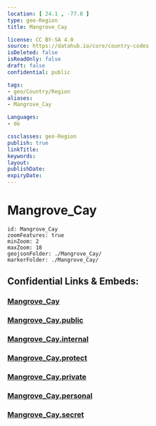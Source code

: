 ```yaml
---
location: [ 24.1 , -77.8 ] 
type: geo-Region
title: Mangrove_Cay

license: CC BY-SA 4.0
source: https://datahub.io/core/country-codes
isDeleted: false
isReadOnly: false
draft: false
confidential: public

tags:
- geo/Country/Region
aliases:
- Mangrove_Cay

Languages:
- de

cssclasses: geo-Region
publish: true
linkTitle: 
keywords: 
layout: 
publishDate: 
expiryDate: 
---
```


# Mangrove_Cay

```leaflet
id: Mangrove_Cay
zoomFeatures: true 
minZoom: 2 
maxZoom: 18
geojsonFolder: ./Mangrove_Cay/
markerFolder: ./Mangrove_Cay/
```


## Confidential Links & Embeds: 

### [Mangrove_Cay](/_Standards/Earth/Continent/America~Caribbean/Bahamas/Districts~Bahamas/Mangrove_Cay.md) 

### [Mangrove_Cay.public](/_public/Earth/Continent/America~Caribbean/Bahamas/Districts~Bahamas/Mangrove_Cay.public.md) 

### [Mangrove_Cay.internal](/_internal/Earth/Continent/America~Caribbean/Bahamas/Districts~Bahamas/Mangrove_Cay.internal.md) 

### [Mangrove_Cay.protect](/_protect/Earth/Continent/America~Caribbean/Bahamas/Districts~Bahamas/Mangrove_Cay.protect.md) 

### [Mangrove_Cay.private](/_private/Earth/Continent/America~Caribbean/Bahamas/Districts~Bahamas/Mangrove_Cay.private.md) 

### [Mangrove_Cay.personal](/_personal/Earth/Continent/America~Caribbean/Bahamas/Districts~Bahamas/Mangrove_Cay.personal.md) 

### [Mangrove_Cay.secret](/_secret/Earth/Continent/America~Caribbean/Bahamas/Districts~Bahamas/Mangrove_Cay.secret.md)


